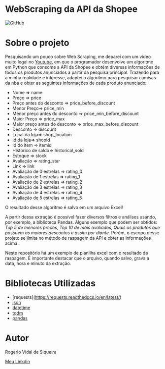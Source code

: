 # WebScraping da API da Shopee
![GitHub](https://img.shields.io/github/license/rvidals/WebScraping-API-Shopee)

# Sobre o projeto
Pesquisando um pouco sobre Web Scraping, me deparei com um vídeo muito legal no [Youtube]( https://www.youtube.com/watch?v=vU-Z9vCsZpQ), em que o programador desenvolve um algoritmo em Python que consome a API da Shopee e obtém diversas informações de todos os produtos anunciados a partir da pesquisa principal.
Trazendo para a minha realidade e interesse, adaptei o algoritmo para pesquisar camisas da nba e obter as seguintes informações de cada produto anunciado:

  - Nome => name
  - Preço => price
  - Preço antes do desconto => price_before_discount
  - Menor Preço=> price_min
  - Menor preço antes do desconto => price_min_before_discount
  - Maior Preço => price_max
  -  Maior preço antes do desconto => price_max_before_discount
  - Desconto =>  discount
  - Local da loja=> shop_location
  - Id da loja=> shopid
  - Id do item => itemid
  - Histórico de saldo=> historical_sold
  - Estoque => stock 
  - Avaliação => rating_star
  - Link => link
  - Avaliação de 0 estrelas => rating_0
  - Avaliação de 1 estrelas => rating_1
  - Avaliação de 2 estrelas => rating_2
  - Avaliação de 3 estrelas => rating_3
  - Avaliação de 4 estrelas => rating_4
  - Avaliação de 5 estrelas => rating_5

O resultado desse algoritmo é salvo em um arquivo Excel!

A partir dessa extração é possível fazer diversos filtros e análises usando, por exemplo, a biblioteca Pandas. Alguns exemplo que podem ser obtidos: *Top 5 de menores preços, Top 10 de mais avaliados, Quais os produtos que possuem os maiores descontos e assim por diante*. Porém, o escopo desse projeto se limita no método de raspagem da API e obter as informações acima.

Neste repositório há um exemplo de planilha excel com o resultado da raspagem. É importante destacar que o arquivo, quando salvo, grava a data, hora e minuto da extração.

# Bibliotecas Utilizadas
- [requests[(https://requests.readthedocs.io/en/latest/)
- [json](https://docs.python.org/pt-br/3/library/json.html)
- [datetime](https://docs.python.org/3/library/datetime.html)
- [tqdm](https://tqdm.github.io/)
- [pandas](https://pandas.pydata.org/)

# Autor
Rogerio Vidal de Siqueira

<a href="https://www.linkedin.com/in/rogerio-vidal-de-siqueira-9478aa136/" target="_blank" rel="noopener noreferrer">Meu Linkdin</a>


